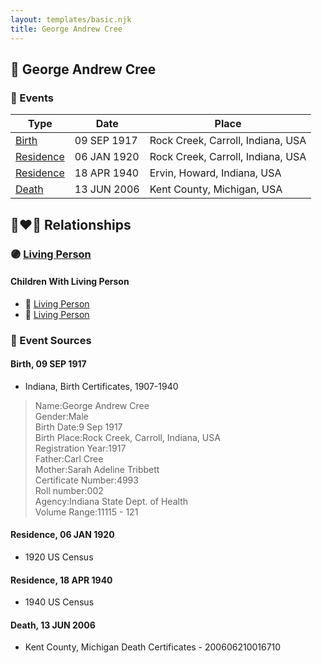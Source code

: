 ```yaml
---
layout: templates/basic.njk
title: George Andrew Cree
---
```

## 🔵 George Andrew Cree

### 📆 Events

Type | Date | Place
------ | ------ | ------
[Birth](#event-aa863f5c-b6b4-4912-aa66-595493e37d4a) | 09 SEP 1917 | Rock Creek, Carroll, Indiana, USA
[Residence](#event-bc767219-8f95-4099-a719-c252392b6737) | 06 JAN 1920 | Rock Creek, Carroll, Indiana, USA
[Residence](#event-181ba88b-5a00-4727-8eb1-bb0dbc858eea) | 18 APR 1940 | Ervin, Howard, Indiana, USA
[Death](#event-21359e24-2572-4d11-86c8-9f06e322b790) | 13 JUN 2006 | Kent County, Michigan, USA

## 👩‍❤️‍👨 Relationships

### 🟣 [Living Person](/people/7/74548303)

#### Children With Living Person
* 🔵 [Living Person](/people/7/74673901)
* 🔵 [Living Person](/people/6/60999639)
### 📰 Event Sources

#### <a id="event-aa863f5c-b6b4-4912-aa66-595493e37d4a"></a> Birth, 09 SEP 1917
* Indiana, Birth Certificates, 1907-1940
>   
  > Name:George Andrew Cree  
  > Gender:Male  
  > Birth Date:9 Sep 1917  
  > Birth Place:Rock Creek, Carroll, Indiana, USA  
  > Registration Year:1917  
  > Father:Carl Cree  
  > Mother:Sarah Adeline Tribbett  
  > Certificate Number:4993  
  > Roll number:002  
  > Agency:Indiana State Dept. of Health  
  > Volume Range:11115 - 121

#### <a id="event-bc767219-8f95-4099-a719-c252392b6737"></a> Residence, 06 JAN 1920
* 1920 US Census

#### <a id="event-181ba88b-5a00-4727-8eb1-bb0dbc858eea"></a> Residence, 18 APR 1940
* 1940 US Census

#### <a id="event-21359e24-2572-4d11-86c8-9f06e322b790"></a> Death, 13 JUN 2006
* Kent County, Michigan Death Certificates  - 200606210016710